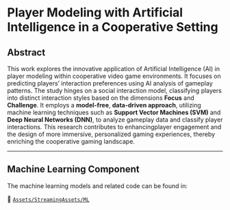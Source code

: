 # Player Modeling with Artificial Intelligence in a Cooperative Setting

## Abstract

This work explores the innovative application of Artificial Intelligence (AI) in player modeling within cooperative video game environments. 
It focuses on predicting players’ interaction preferences using AI analysis of gameplay patterns. 
The study hinges on a social interaction model, classifying players into distinct interaction styles based on the dimensions **Focus** and **Challenge**. 
It employs a **model-free**, **data-driven approach**, utilizing machine learning techniques such as **Support Vector Machines (SVM)** and **Deep Neural Networks (DNN)**, to analyze gameplay data and classify player interactions. 
This research contributes to enhancingplayer engagement and the design of more immersive, personalized gaming experiences, thereby enriching the cooperative gaming landscape.

---

## Machine Learning Component

The machine learning models and related code can be found in:

📁 [`Assets/StreamingAssets/ML`](https://github.com/the-Kob/Thesis/tree/main/Assets/StreamingAssets/ML)
